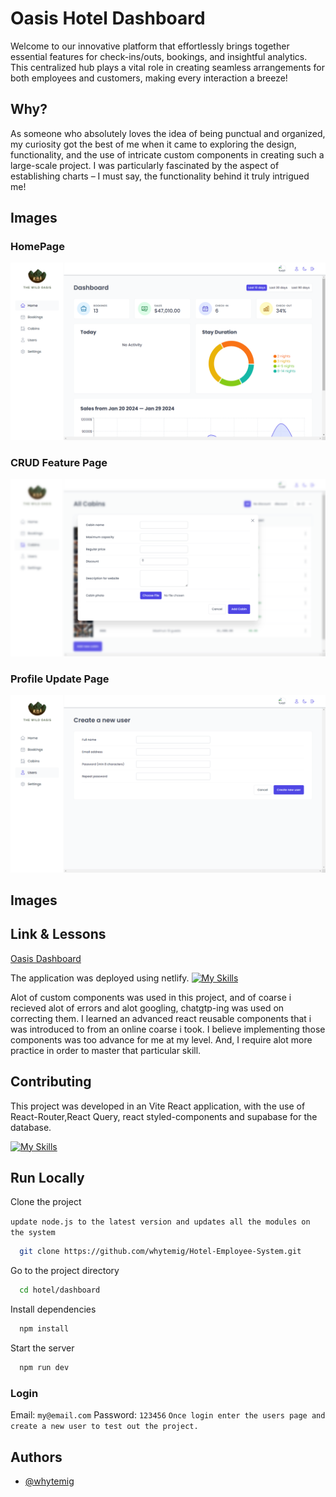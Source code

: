 
# Oasis Hotel Dashboard


Welcome to our innovative platform that effortlessly brings together essential features for check-ins/outs, bookings, and insightful analytics. This centralized hub plays a vital role in creating seamless arrangements for both employees and customers, making every interaction a breeze!




## Why?

As someone who absolutely loves the idea of being punctual and organized, my curiosity got the best of me when it came to exploring the design, functionality, and the use of intricate custom components in creating such a large-scale project. I was particularly fascinated by the aspect of establishing charts – I must say, the functionality behind it truly intrigued me!
## Images 


### HomePage
![HomePage](https://github.com/whytemig/Hotel-Employee-System/blob/main/public/oasis-homepage.png?raw=true)
### CRUD Feature Page
![CRUD PAGE](https://github.com/whytemig/Hotel-Employee-System/blob/main/public/oasis-add-rooms.png?raw=true)
### Profile Update Page
![CRUD PAGE](https://github.com/whytemig/Hotel-Employee-System/blob/main/public/oasis-update-profile.png?raw=true)
## Images 



## Link & Lessons

[Oasis Dashboard](https://w-oasis-hotel.netlify.app/dashboard)

The application was deployed using netlify.
[![My Skills](https://skillicons.dev/icons?i=netlify)](https://readipizza.netlify.app/) 

Alot of custom components was used in this project, and of coarse i recieved alot of errors and alot googling, chatgtp-ing was used on correcting them. I learned an advanced react reusable components that i was introduced to from an online coarse i took. I believe implementing those components was too advance for me at my level. And, I require alot more practice in order to master that particular skill. 
## Contributing

This project was developed in an Vite React application, with the use of React-Router,React Query, react styled-components and supabase for the database. 

[![My Skills](https://skillicons.dev/icons?i=js,html,css,react,supabase,styledcomponents)](https://skillicons.dev)


## Run Locally

Clone the project

```update node.js to the latest version and updates all the modules on the system```

```bash
  git clone https://github.com/whytemig/Hotel-Employee-System.git
```

Go to the project directory

```bash
  cd hotel/dashboard
```

Install dependencies

```bash
  npm install
```

Start the server

```bash
  npm run dev
```
### Login
Email: `my@email.com`
Password: `123456`
`Once login enter the users page and create a new user to test out the project.`

## Authors

- [@whytemig](https://www.github.com/whytemig)

